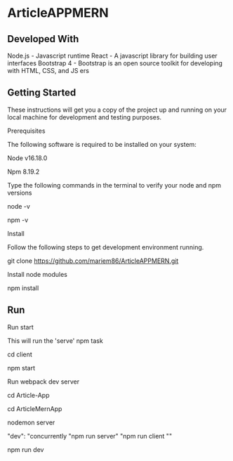 # ArticleAPPMERN
## Developed With
Node.js - Javascript runtime
React - A javascript library for building user interfaces
Bootstrap 4 - Bootstrap is an open source toolkit for developing with HTML, CSS, and JS
ers
## Getting Started
These instructions will get you a copy of the project up and running on your local machine for development and testing purposes.

Prerequisites


The following software is required to be installed on your system:


Node v16.18.0


Npm 8.19.2


Type the following commands in the terminal to verify your node and npm versions

node -v


npm -v


Install


Follow the following steps to get development environment running.


git clone https://github.com/mariem86/ArticleAPPMERN.git


Install node modules


npm install


## Run


Run start


This will run the 'serve' npm task


cd client


npm start


Run webpack dev server


cd Article-App


cd ArticleMernApp



nodemon server


"dev": "concurrently \"npm run server\" \"npm run client \""



npm run dev

